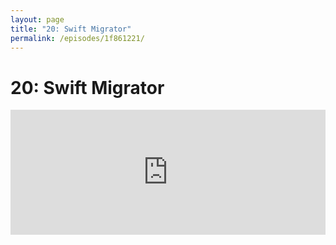 ```yaml
---
layout: page
title: "20: Swift Migrator"
permalink: /episodes/1f861221/
---
```


# 20: Swift Migrator

<iframe frameBorder="0" height="200px" scrolling="no" seamless src="https://player.simplecast.com/6bd2a1e4-241b-40fb-9bb2-c3c5fe470fb3" width="100%" />

- Bug of the week: https://bugs.swift.org/browse/SR-4088
- Ted’s email: https://lists.swift.org/pipermail/swift-dev/Week-of-Mon-20170605/004751.html
- Migrator: https://github.com/apple/swift/tree/master/lib/Migrator
- Migrating to Swift 4: https://swift.org/migration-guide/, https://help.apple.com/xcode/mac/current/#/deve838b19a1
